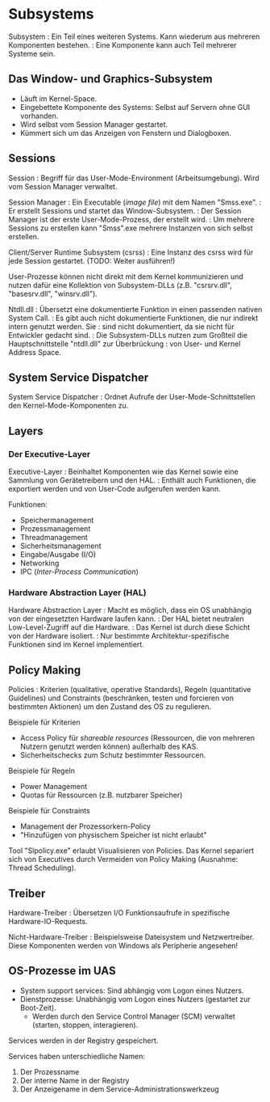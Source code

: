 Subsystems
==========

Subsystem
: Ein Teil eines weiteren Systems. Kann wiederum aus mehreren Komponenten bestehen.
: Eine Komponente kann auch Teil mehrerer Systeme sein.

## Das Window- und Graphics-Subsystem

- Läuft im Kernel-Space.
- Eingebettete Komponente des Systems: Selbst auf Servern ohne GUI vorhanden.
- Wird selbst vom Session Manager gestartet.
- Kümmert sich um das Anzeigen von Fenstern und Dialogboxen.

## Sessions

Session
: Begriff für das User-Mode-Environment (Arbeitsumgebung). Wird vom Session Manager verwaltet.

Session Manager
: Ein Executable (*image file*) mit dem Namen "Smss.exe".
: Er erstellt Sessions und startet das Window-Subsystem.
: Der Session Manager ist der erste User-Mode-Prozess, der erstellt wird.
: Um mehrere Sessions zu erstellen kann "Smss".exe mehrere Instanzen von sich selbst erstellen.

Client/Server Runtime Subsystem (csrss)
: Eine Instanz des csrss wird für jede Session gestartet. (TODO: Weiter ausführen!)

User-Prozesse können nicht direkt mit dem Kernel kommunizieren und nutzen dafür
eine Kollektion von Subsystem-DLLs (z.B. "csrsrv.dll", "basesrv.dll", "winsrv.dll").

Ntdll.dll
: Übersetzt eine dokumentierte Funktion in einen passenden nativen System Call.
: Es gibt auch nicht dokumentierte Funktionen, die nur indirekt intern genutzt werden. Sie
: sind nicht dokumentiert, da sie nicht für Entwickler gedacht sind.
: Die Subsystem-DLLs nutzen zum Großteil die Hauptschnittstelle "ntdll.dll" zur Überbrückung
: von User- und Kernel Address Space.

## System Service Dispatcher

System Service Dispatcher
: Ordnet Aufrufe der User-Mode-Schnittstellen den Kernel-Mode-Komponenten zu.

## Layers

### Der Executive-Layer

Executive-Layer
: Beinhaltet Komponenten wie das Kernel sowie eine Sammlung von Gerätetreibern und den HAL.
: Enthält auch Funktionen, die exportiert werden und von User-Code aufgerufen werden kann.

Funktionen:
- Speichermanagement
- Prozessmanagement
- Threadmanagement
- Sicherheitsmanagement
- Eingabe/Ausgabe (I/O)
- Networking
- IPC (*Inter-Process Communication*)

### Hardware Abstraction Layer (HAL)

Hardware Abstraction Layer
: Macht es möglich, dass ein OS unabhängig von der eingesetzten Hardware laufen kann.
: Der HAL bietet neutralen Low-Level-Zugriff auf die Hardware.
: Das Kernel ist durch diese Schicht von der Hardware isoliert.
: Nur bestimmte Architektur-spezifische Funktionen sind im Kernel implementiert.

## Policy Making

Policies
: Kriterien (qualitative, operative Standards), Regeln (quantitative Guidelines) und Constraints (beschränken, testen und forcieren von bestimmten Aktionen) um den Zustand des OS zu regulieren.

Beispiele für Kriterien
- Access Policy für *shareable resources* (Ressourcen, die von mehreren Nutzern genutzt werden können) außerhalb des KAS.
- Sicherheitschecks zum Schutz bestimmter Ressourcen.

Beispiele für Regeln
- Power Management
- Quotas für Ressourcen (z.B. nutzbarer Speicher)

Beispiele für Constraints
- Management der Prozessorkern-Policy
- "Hinzufügen von physischem Speicher ist nicht erlaubt"

Tool "Slpolicy.exe" erlaubt Visualisieren von Policies.
Das Kernel separiert sich von Executives durch Vermeiden von Policy Making (Ausnahme: Thread Scheduling).

## Treiber

Hardware-Treiber
: Übersetzen I/O Funktionsaufrufe in spezifische Hardware-IO-Requests.

Nicht-Hardware-Treiber
: Beispielsweise Dateisystem und Netzwertreiber. Diese Komponenten werden von Windows als Peripherie angesehen!

## OS-Prozesse im UAS

- System support services: Sind abhängig vom Logon eines Nutzers.
- Dienstprozesse: Unabhängig vom Logon eines Nutzers (gestartet zur Boot-Zeit). 
    - Werden durch den Service Control Manager (SCM) verwaltet (starten, stoppen, interagieren).

Services werden in der Registry gespeichert.

Services haben unterschiedliche Namen:
1. Der Prozessname
2. Der interne Name in der Registry
3. Der Anzeigename in dem Service-Administrationswerkzeug
